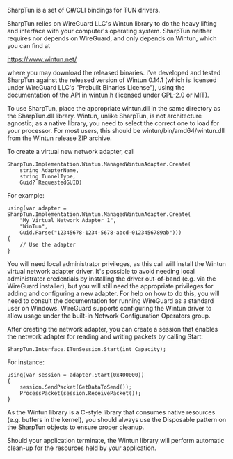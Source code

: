 SharpTun is a set of C#/CLI bindings for TUN drivers.

SharpTun relies on WireGuard LLC's Wintun library to do the heavy lifting and 
interface with your computer's operating system.  SharpTun neither requires 
nor depends on WireGuard, and only depends on Wintun, which you can find at 

  https://www.wintun.net/

where you may download the released binaries.  I've developed and tested 
SharpTun against the released version of Wintun 0.14.1 (which is licensed
under WireGuard LLC's "Prebuilt Binaries License"), using the documentation 
of the API in wintun.h (licensed under GPL-2.0 or MIT).

To use SharpTun, place the appropriate wintun.dll in the same directory as 
the SharpTun.dll library.  Wintun, unlike SharpTun, is not architecture 
agnostic; as a native library, you need to select the correct one to load for 
your processor.  For most users, this should be wintun/bin/amd64/wintun.dll 
from the Wintun release ZIP archive.

To create a virtual new network adapter, call

```
SharpTun.Implementation.Wintun.ManagedWintunAdapter.Create(
	string AdapterName, 
	string TunnelType, 
	Guid? RequestedGUID)
```

For example:

```
using(var adapter = SharpTun.Implementation.Wintun.ManagedWintunAdapter.Create(
	"My Virtual Network Adapter 1", 
	"WinTun", 
	Guid.Parse("12345678-1234-5678-abcd-0123456789ab"))) 
{
	// Use the adapter
}
```

You will need local administrator privileges, as this call will install the 
Wintun virtual network adapter driver.  It's possible to avoid needing 
local administrator credentials by installing the driver out-of-band
(e.g. via the WireGuard installer), but you will still need the appropriate 
privileges for adding and configuring a new adapter.  For help on how to do 
this, you will need to consult the documentation for running WireGuard as
a standard user on Windows.  WireGuard supports configuring the Wintun 
driver to allow usage under the built-in Network Configuration Operators 
group.

After creating the network adapter, you can create a session that enables
the network adapter for reading and writing packets by calling Start:

```
SharpTun.Interface.ITunSession.Start(int Capacity);
```

For instance:

```
using(var session = adapter.Start(0x400000)) 
{
	session.SendPacket(GetDataToSend());
	ProcessPacket(session.ReceivePacket());
}
```

As the Wintun library is a C-style library that consumes native resources
(e.g. buffers in the kernel), you should always use the Disposable pattern on
the SharpTun objects to ensure proper cleanup.

Should your application terminate, the Wintun library will perform automatic
clean-up for the resources held by your application.